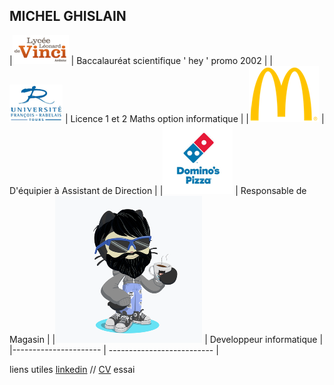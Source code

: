 ## MICHEL GHISLAIN 

|![Image](lycée.png) | Baccalauréat scientifique     ' hey ' promo 2002  |
|![Image](univ.png) | Licence 1 et 2 Maths option informatique |
|![Image](mc.png) | D'équipier à Assistant de Direction |
|![Image](dom.png) | Responsable de Magasin |
|![Image](cat.png) | Developpeur informatique |
|---------------------- | -------------------------- |
 




liens utiles [linkedin](https://www.linkedin.com/in/ghislain-michel-31b024153/) // [CV](CV_Ghislain_Michel_M2i.docx) essai



 
 
